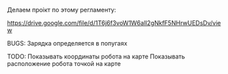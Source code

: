  Делаем проiкт по этому регламенту: 

https://drive.google.com/file/d/1T6j6f3voW1W6alI2gNkfF5NHrwUEDsDv/view

BUGS:
Зарядка определяется в попугаях

TODO:
Показывать координаты робота на карте
Показывать расположение робота точкой на карте

